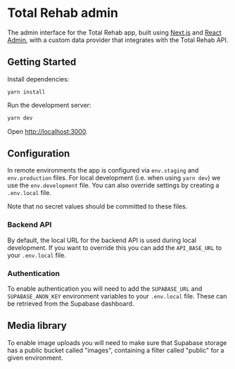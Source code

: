 # Total Rehab admin

The admin interface for the Total Rehab app, built using
[Next.js](https://nextjs.org/docs) and [React Admin](https://marmelab.com/react-admin/),
with a custom data provider that integrates with the Total Rehab API.

## Getting Started

Install dependencies:

```text
yarn install
```

Run the development server:

```bash
yarn dev
```

Open [http://localhost:3000](http://localhost:3000).

## Configuration

In remote environments the app is configured via `env.staging` and `env.production`
files. For local development (i.e. when using `yarn dev`) we use the `env.development`
file. You can also override settings by creating a `.env.local` file.

Note that no secret values should be committed to these files.

### Backend API

By default, the local URL for the backend API is used during local development.
If you want to override this you can add the `API_BASE_URL` to your `.env.local`
file.

### Authentication

To enable authentication you will need to add the `SUPABASE_URL` and
`SUPABASE_ANON_KEY` environment variables to your `.env.local` file. These can
be retrieved from the Supabase dashboard.

## Media library

To enable image uploads you will need to make sure that Supabase storage has
a public bucket called "images", containing a filter called "public" for a given
environment.
